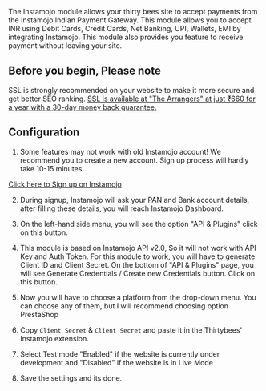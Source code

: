 The Instamojo module allows your thirty bees site to accept payments from the Instamojo Indian Payment Gateway. This module allows you to accept INR using Debit Cards, Credit Cards, Net Banking, UPI, Wallets, EMI by integrating Instamojo. This module also provides you feature to receive payment without leaving your site.

## Before you begin, Please note 

SSL is strongly recommended on your website to make it more secure and get better SEO ranking. [SSL is available at "The Arrangers" at just ₹660 for a year with a 30-day money back guarantee.](https://host.thearrangers.xyz/digital-certificate?utm_source=thirtybees&utm_medium=ecommerce-module&utm_campaign=thirtybees-store&utm_term=SSL&utm_content=instamojo-help)

## Configuration

1. Some features may not work with old Instamojo account! We recommend you to create a new account. Sign up process will hardly take 10-15 minutes.

[Click here to Sign up on Instamojo](http://arngr.tk/instamojo?utm_source=thirtybees&utm_medium=ecommerce-module&utm_campaign=thirtybees-store&utm_content=help-signup)

2. During signup, Instamojo will ask your PAN and Bank account details, after filling these details, you will reach Instamojo Dashboard.

3. On the left-hand side menu, you will see the option "API & Plugins" click on this button.

4. This module is based on Instamojo API v2.0, So it will not work with API Key and Auth Token. For this module to work, you will have to generate Client ID and Client Secret. On the bottom of "API & Plugins" page, you will see Generate Credentials / Create new Credentials button. Click on this button.

5. Now you will have to choose a platform from the drop-down menu. You can choose any of them, but I will recommend choosing option PrestaShop

6. Copy `Client Secret` & `Client Secret` and paste it in the Thirtybees' Instamojo extension.

7. Select Test mode "Enabled" if the website is currently under development and "Disabled" if the website is in Live Mode

8. Save the settings and its done.
